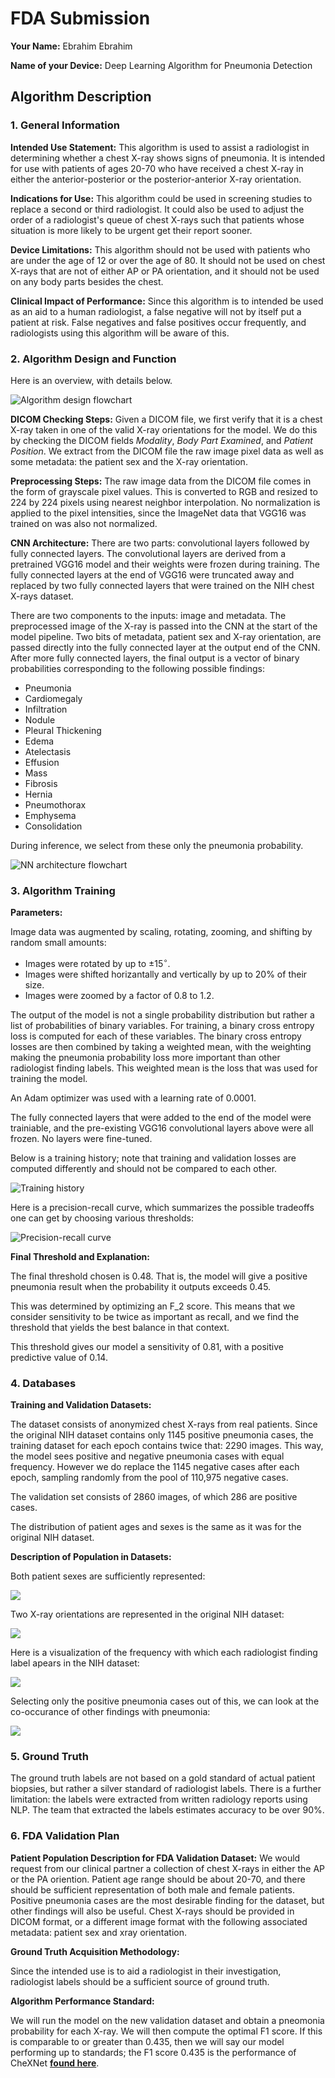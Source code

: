 # FDA  Submission

**Your Name:**
Ebrahim Ebrahim

**Name of your Device:**
Deep Learning Algorithm for Pneumonia Detection

## Algorithm Description 

### 1. General Information

**Intended Use Statement:** 
This algorithm is used to assist a radiologist in determining whether
a chest X-ray shows signs of pneumonia.
It is intended for use with patients of ages 20-70
who have received a chest X-ray in either the anterior-posterior
or the posterior-anterior X-ray orientation.

**Indications for Use:**
This algorithm could be used in screening studies to replace a second or third radiologist.
It could also be used to adjust the order of a radiologist's queue of chest X-rays
such that patients whose situation is more likely to be urgent get their report sooner.

**Device Limitations:**
This algorithm should not be used with patients who are under the age of 12 or over the age of 80.
It should not be used on chest X-rays that are not of either AP or PA orientation,
and it should not be used on any body parts besides the chest.

**Clinical Impact of Performance:**
Since this algorithm is to intended be used as an aid to a human radiologist,
a false negative will not by itself put a patient at risk. False negatives and
false positives occur frequently, and radiologists using this algorithm will be aware of this.

### 2. Algorithm Design and Function

Here is an overview, with details below.

![Algorithm design flowchart](flowchart2.png)

**DICOM Checking Steps:**
Given a DICOM file, we first verify that it is a chest X-ray
taken in one of the valid X-ray orientations for the model.
We do this by checking the DICOM fields _Modality_, _Body Part Examined_, and _Patient Position_.
We extract from the DICOM file the raw image pixel data as well as
some metadata: the patient sex and the X-ray orientation.

**Preprocessing Steps:**
The raw image data from the DICOM file comes in the form of grayscale pixel values.
This is converted to RGB and resized to 224 by 224 pixels using nearest neighbor interpolation.
No normalization is applied to the pixel intensities, since the ImageNet data that VGG16 was trained on 
was also not normalized.

**CNN Architecture:**
There are two parts: convolutional layers followed by fully connected layers.
The convolutional layers are derived from a pretrained VGG16 model and their weights were frozen during training.
The fully connected layers at the end of VGG16 were truncated away and replaced by two fully connected layers that were trained on the NIH
chest X-rays dataset.

There are two components to the inputs: image and metadata.
The preprocessed image of the X-ray is passed into the CNN at the start of the model pipeline.
Two bits of metadata, patient sex and X-ray orientation, are passed directly into the fully connected layer at the output end of the CNN.
After more fully connected layers, the final output is a vector of binary probabilities corresponding to the following possible findings:

- Pneumonia
- Cardiomegaly
- Infiltration
- Nodule
- Pleural Thickening
- Edema
- Atelectasis
- Effusion
- Mass
- Fibrosis
- Hernia
- Pneumothorax
- Emphysema
- Consolidation

During inference, we select from these only the pneumonia probability.

![NN architecture flowchart](flowchart.png)


### 3. Algorithm Training

**Parameters:**

Image data was augmented by scaling, rotating, zooming, and shifting by random small amounts:

- Images were rotated by up to $\pm 15^\circ$.
- Images were shifted horizantally and vertically by up to 20% of their size.
- Images were zoomed by a factor of 0.8 to 1.2.


The output of the model is not a single probability distribution but
rather a list of probabilities of binary variables.
For training, a binary cross entropy loss is computed for each of these variables.
The binary cross entropy losses are then combined by taking a weighted mean, with the weighting
making the pneumonia probability loss more important than other radiologist finding labels.
This weighted mean is the loss that was used for training the model.

An Adam optimizer was used with a learning rate of 0.0001.

The fully connected layers that were added to the end of the model were trainiable, and the pre-existing VGG16
convolutional layers above were all frozen.
No layers were fine-tuned.

Below is a training history; note that training and validation losses are computed differently and should not be compared to each other.

![Training history](training_loss.png)

Here is a precision-recall curve, which summarizes the possible tradeoffs one can
get by choosing various thresholds:

![Precision-recall curve](pr.png)

**Final Threshold and Explanation:**

The final threshold chosen is 0.48.
That is, the model will give a positive pneumonia result when the probability it outputs exceeds 0.45.

This was determined by optimizing an F\_2 score.
This means that we consider sensitivity to be twice as important as recall, and we find the threshold
that yields the best balance in that context.

This threshold gives our model a sensitivity of 0.81,
with a positive predictive value of 0.14.


### 4. Databases

**Training and Validation Datasets:**

The dataset consists of anonymized chest X-rays from real patients.
Since the original NIH dataset contains only 1145 positive pneumonia cases,
the training dataset for each epoch contains twice that: 2290 images.
This way, the model sees positive and negative pneumonia cases with equal frequency.
However we do replace the 1145 negative cases after each epoch, sampling randomly from
the pool of 110,975 negative cases.

The validation set consists of 2860 images, of which 286 are positive cases.

The distribution of patient ages and sexes is the same as it was for the original NIH dataset.

**Description of Population in Datasets:**

Both patient sexes are sufficiently represented:

![](sexes.png)

Two X-ray orientations are represented in the original NIH dataset:

![](orientations.png)

Here is a visualization of the frequency with which each radiologist finding label apears in the NIH dataset:

![](casecounts.png)

Selecting only the positive pneumonia cases out of this, we can look at the co-occurance of other findings with pneumonia:

![](casecounts2.png)


### 5. Ground Truth

The ground truth labels are not based on a gold standard of actual patient biopsies,
but rather a silver standard of radiologist labels.
There is a further limitation:
the labels were extracted from written radiology reports using NLP.
The team that extracted the labels estimates accuracy to be over 90%.



### 6. FDA Validation Plan

**Patient Population Description for FDA Validation Dataset:**
We would request from our clinical partner a collection of chest X-rays in either the AP or the PA oriention.
Patient age range should be about 20-70, and there should be sufficient representation of both
male and female patients. Positive pneumonia cases are the most desirable finding for the dataset,
but other findings will also be useful. Chest X-rays should be provided in DICOM format,
or a different image format with the following associated metadata: patient sex and xray orientation.

**Ground Truth Acquisition Methodology:**

Since the intended use is to aid a radiologist in their investigation, radiologist labels should be
a sufficient source of ground truth.

**Algorithm Performance Standard:**

We will run the model on the new validation dataset and obtain a pneomonia probability for each X-ray.
We will then compute the optimal F1 score.
If this is comparable to or greater than 0.435, then we will say our model performing up to standards;
the F1 score 0.435 is the performance of CheXNet [**found here**](https://arxiv.org/pdf/1711.05225.pdf).

